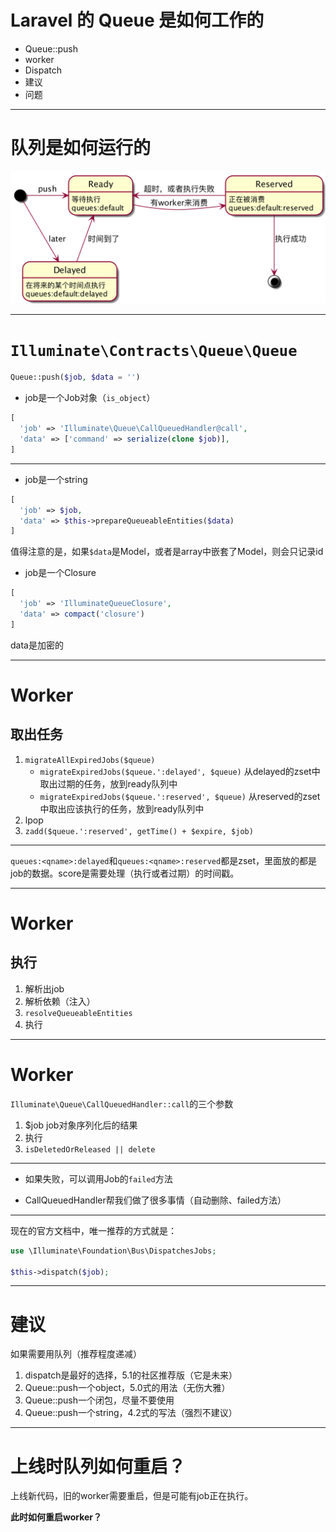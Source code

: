 <!-- $size: 16:9 -->
# Laravel 的 Queue 是如何工作的

* Queue::push
* worker
* Dispatch
* 建议
* 问题

---

# 队列是如何运行的

![队列数据流](./queue-flow.png)

---

# `Illuminate\Contracts\Queue\Queue`

```php
Queue::push($job, $data = '')
```

* job是一个Job对象（`is_object`）
```php
[
  'job' => 'Illuminate\Queue\CallQueuedHandler@call',
  'data' => ['command' => serialize(clone $job)],
]
```

---

* job是一个string
```php
[
  'job' => $job,
  'data' => $this->prepareQueueableEntities($data)
]
```
值得注意的是，如果`$data`是Model，或者是array中嵌套了Model，则会只记录id

* job是一个Closure
```php
[
  'job' => 'IlluminateQueueClosure',
  'data' => compact('closure')
]
```
data是加密的

---

# Worker

## 取出任务

1. `migrateAllExpiredJobs($queue)`
   * `migrateExpiredJobs($queue.':delayed', $queue)`
     从delayed的zset中取出过期的任务，放到ready队列中
   * `migrateExpiredJobs($queue.':reserved', $queue)`
     从reserved的zset中取出应该执行的任务，放到ready队列中
2. lpop
3. `zadd($queue.':reserved', getTime() + $expire, $job)`

<hr/>

`queues:<qname>:delayed`和`queues:<qname>:reserved`都是zset，里面放的都是job的数据。score是需要处理（执行或者过期）的时间戳。

---

# Worker

## 执行

1. 解析出job
2. 解析依赖（注入）
3. `resolveQueueableEntities`
4. 执行

---

# Worker

`Illuminate\Queue\CallQueuedHandler::call`的三个参数
1. $job job对象序列化后的结果
2. 执行
3. `isDeletedOrReleased || delete`

<hr/>

* 如果失败，可以调用Job的`failed`方法

* CallQueuedHandler帮我们做了很多事情（自动删除、failed方法）
---

现在的官方文档中，唯一推荐的方式就是：

```php
use \Illuminate\Foundation\Bus\DispatchesJobs;

$this->dispatch($job);
```

---

# 建议

如果需要用队列（推荐程度递减）

1. dispatch是最好的选择，5.1的社区推荐版（它是未来）
2. Queue::push一个object，5.0式的用法（无伤大雅）
3. Queue::push一个闭包，尽量不要使用
4. Queue::push一个string，4.2式的写法（强烈不建议）

---

# 上线时队列如何重启？

上线新代码，旧的worker需要重启，但是可能有job正在执行。

**此时如何重启worker？**